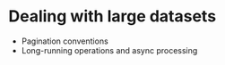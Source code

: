 # Dealing with large datasets

- Pagination conventions
- Long-running operations and async processing